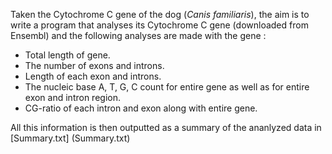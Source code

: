 Taken the Cytochrome C gene of the dog (*Canis familiaris*), the aim is to write a program that analyses its Cytochrome C gene (downloaded from Ensembl) and the following analyses are made with the gene :

- Total length of gene.
- The number of exons and introns.
- Length of each exon and introns.
- The nucleic base A, T, G, C count for entire gene as well as for entire exon and intron region.
- CG-ratio of each intron and exon along with entire gene.


All this information is then outputted as a summary of the ananlyzed data in [Summary.txt] (Summary.txt)
